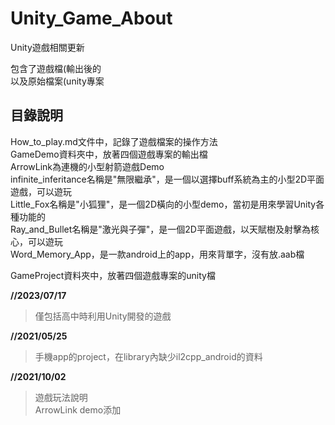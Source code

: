 # Unity_Game_About
Unity遊戲相關更新  

包含了遊戲檔(輸出後的  
以及原始檔案(unity專案  

## 目錄說明

How_to_play.md文件中，記錄了遊戲檔案的操作方法  
GameDemo資料夾中，放著四個遊戲專案的輸出檔  
  ArrowLink為連機的小型射箭遊戲Demo  
  infinite_inferitance名稱是"無限繼承"，是一個以選擇buff系統為主的小型2D平面遊戲，可以遊玩  
  Little_Fox名稱是"小狐狸"，是一個2D橫向的小型demo，當初是用來學習Unity各種功能的  
  Ray_and_Bullet名稱是"激光與子彈"，是一個2D平面遊戲，以天賦樹及射擊為核心，可以遊玩  
  Word_Memory_App，是一款android上的app，用來背單字，沒有放.aab檔  

GameProject資料夾中，放著四個遊戲專案的unity檔  

**//2023/07/17**  
>僅包括高中時利用Unity開發的遊戲

**//2021/05/25**
>手機app的project，在library內缺少il2cpp_android的資料

**//2021/10/02**
>遊戲玩法說明  
>ArrowLink demo添加
